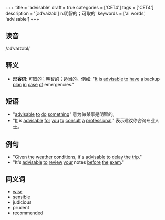 +++
title = 'advisable'
draft = true
categories = ['CET4']
tags = ['CET4']
description = '[ədˈvaizəbl] n.明智的；可取的'
keywords = ['ai words', 'advisable']
+++

## 读音
/ədˈvaɪzəbl/

## 释义
- **形容词**: 可取的；明智的；适当的。例如: "[It](/post/it/) is [advisable](/post/advisable/) [to](/post/to/) [have](/post/have/) [a](/post/a/) backup [plan](/post/plan/) [in](/post/in/) [case](/post/case/) [of](/post/of/) emergencies."

## 短语
- "[advisable](/post/advisable/) [to](/post/to/) [do](/post/do/) [something](/post/something/)" 意为做某事是明智的。
- "[It](/post/it/) is [advisable](/post/advisable/) [for](/post/for/) [you](/post/you/) [to](/post/to/) [consult](/post/consult/) [a](/post/a/) [professional](/post/professional/)." 表示建议你咨询专业人士。

## 例句
- "Given [the](/post/the/) [weather](/post/weather/) conditions, it's [advisable](/post/advisable/) [to](/post/to/) [delay](/post/delay/) [the](/post/the/) [trip](/post/trip/)."
- "It's [advisable](/post/advisable/) [to](/post/to/) [review](/post/review/) [your](/post/your/) notes [before](/post/before/) [the](/post/the/) [exam](/post/exam/)."

## 同义词
- [wise](/post/wise/)
- [sensible](/post/sensible/)
- judicious
- prudent
- recommended
